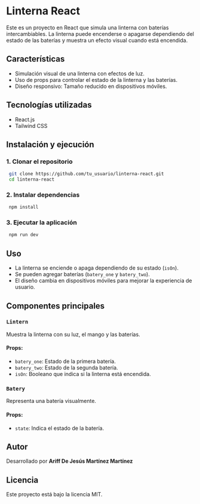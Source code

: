 # Linterna React

Este es un proyecto en React que simula una linterna con baterías intercambiables. La linterna puede encenderse o apagarse dependiendo del estado de las baterías y muestra un efecto visual cuando está encendida.

## Características
- Simulación visual de una linterna con efectos de luz.
- Uso de props para controlar el estado de la linterna y las baterías.
- Diseño responsivo: Tamaño reducido en dispositivos móviles.

## Tecnologías utilizadas
- React.js
- Tailwind CSS

## Instalación y ejecución

### 1. Clonar el repositorio
```sh
 git clone https://github.com/tu_usuario/linterna-react.git
 cd linterna-react
```

### 2. Instalar dependencias
```sh
 npm install
```

### 3. Ejecutar la aplicación
```sh
 npm run dev
```

## Uso
- La linterna se enciende o apaga dependiendo de su estado (`isOn`).
- Se pueden agregar baterías (`batery_one` y `batery_two`).
- El diseño cambia en dispositivos móviles para mejorar la experiencia de usuario.

## Componentes principales

### `Lintern`
Muestra la linterna con su luz, el mango y las baterías.

#### Props:
- `batery_one`: Estado de la primera batería.
- `batery_two`: Estado de la segunda batería.
- `isOn`: Booleano que indica si la linterna está encendida.

### `Batery`
Representa una batería visualmente.

#### Props:
- `state`: Indica el estado de la batería.

## Autor
Desarrollado por **Ariff De Jesús Martínez Martínez**

## Licencia
Este proyecto está bajo la licencia MIT.


